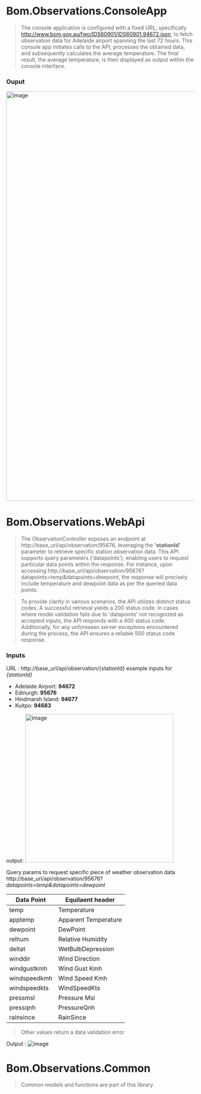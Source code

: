# Bom.Observations.ConsoleApp

>
> The console application is configured with a fixed URL, specifically http://www.bom.gov.au/fwo/IDS60901/IDS60901.94672.json,
>  to fetch observation data for Adelaide airport spanning the last 72 hours. This console app initiates calls to the API,
> processes the obtained data, and subsequently calculates the average temperature.
>  The final result, the average temperature, is then displayed as output within the console interface.
>

### Ouput 
<img width="1091" alt="image" src="https://github.com/swetha1002c/CodingChallenge/assets/155873478/58341761-d41e-4d11-ad8e-8a11d235c910">


# Bom.Observations.WebApi

>The ObservationController exposes an endpoint at http://base_url/api/observation/95676, leveraging the **'stationId'** parameter to retrieve specific station observation data. This API supports query parameters ('datapoints'),
> enabling users to request particular data points within the response. For instance, upon accessing http://base_url/api/observation/95676?datapoints=temp&datapoints=dewpoint,
> the response will precisely include temperature and dewpoint data as per the queried data points.

>To provide clarity in various scenarios, the API utilizes distinct status codes.
> A successful retrieval yields a 200 status code. In cases where model validation fails due to 'datapoints' not recognized as accepted inputs,
> the API responds with a 400 status code.
>Additionally, for any unforeseen server exceptions encountered during the process, the API ensures a reliable 500 status code response.


### Inputs

URL : http://base_url/api/observation/{stationId}
example inputs for *{stationId}*
* Adelaide Airport: **94672**
* Edinurgh: **95676**
* Hindmarsh Island: **94677**
* Kuitpo: **94683**

output: <img width="396" alt="image" src="https://github.com/swetha1002c/CodingChallenge/assets/155873478/10d5b81c-cfb9-44bc-b3f5-6c0b104419ca">

Query params to request specific piece of weather observation data http://base_url/api/observation/95676?*datapoints=temp&datapoints=dewpoint*

| Data Point  | Equilaent header |
| ------------- | ------------- |
| temp  | Temperature  |
| apptemp  | Apparent Temperature  |
| dewpoint  | DewPoint  |
| relhum  | Relative Humidity  |
| deltat  | WetBulbDepression  |
| winddir  | Wind Direction  |
| windgustkmh  | Wind Gust Kmh  |
| windspeedkmh  | Wind Speed Kmh  |
| windspeedkts  | WindSpeedKts  |
| pressmsl  | Pressure Msl  |
| pressqnh  | PressureQnh  |
| rainsince  | RainSince  |

> Other values return a data validation error

Output : ![image](https://github.com/swetha1002c/CodingChallenge/assets/155873478/1f75d028-0730-401f-b773-e218d4a0a845)

 
# Bom.Observations.Common

> Common models and functions are part of this library
